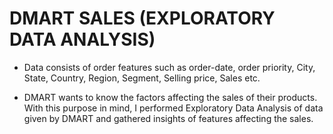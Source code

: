 # DMART SALES (EXPLORATORY DATA ANALYSIS)
- Data consists of order features such as order-date, order priority, City, State, Country, Region, Segment, Selling price, Sales etc.

- DMART wants to know the factors affecting the sales of their products. With this purpose in mind, I performed Exploratory Data Analysis of data given by DMART and gathered
insights of features affecting the sales.
